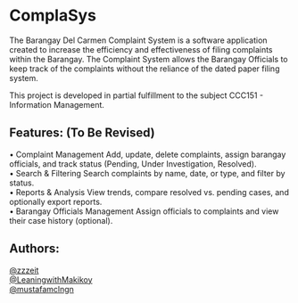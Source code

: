 # ComplaSys
The Barangay Del Carmen Complaint System is a software application created to increase the efficiency and effectiveness of filing complaints within the Barangay. The Complaint System allows the Barangay Officials to keep track of the complaints without the reliance of the dated paper filing system.

This project is developed in partial fulfillment to the subject CCC151 - Information Management.
## Features: (To Be Revised)

• Complaint Management
Add, update, delete complaints, assign barangay officials, and track status (Pending, Under Investigation, Resolved).  
• Search & Filtering
Search complaints by name, date, or type, and filter by status.  
• Reports & Analysis
View trends, compare resolved vs. pending cases, and optionally export reports.  
• Barangay Officials Management
Assign officials to complaints and view their case history (optional).

## Authors:
[@zzzeit](https://github.com/zzzeit)  
[@LeaningwithMakikoy](https://github.com/LearningwithMakikoy)  
[@mustafamclngn](https://github.com/mustafamclngn)
